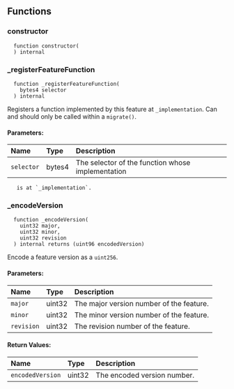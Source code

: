 


## Functions
### constructor
```solidity
  function constructor(
  ) internal
```




### _registerFeatureFunction
```solidity
  function _registerFeatureFunction(
    bytes4 selector
  ) internal
```
Registers a function implemented by this feature at `_implementation`.
        Can and should only be called within a `migrate()`.


#### Parameters:
| Name | Type | Description                                                          |
| :--- | :--- | :------------------------------------------------------------------- |
|`selector` | bytes4 | The selector of the function whose implementation
       is at `_implementation`.

### _encodeVersion
```solidity
  function _encodeVersion(
    uint32 major,
    uint32 minor,
    uint32 revision
  ) internal returns (uint96 encodedVersion)
```
Encode a feature version as a `uint256`.


#### Parameters:
| Name | Type | Description                                                          |
| :--- | :--- | :------------------------------------------------------------------- |
|`major` | uint32 | The major version number of the feature.
|`minor` | uint32 | The minor version number of the feature.
|`revision` | uint32 | The revision number of the feature.

#### Return Values:
| Name                           | Type          | Description                                                                  |
| :----------------------------- | :------------ | :--------------------------------------------------------------------------- |
|`encodedVersion`| uint32 | The encoded version number.
